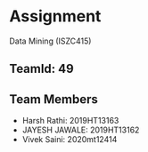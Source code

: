 # Assignment
Data Mining (ISZC415)

## TeamId: 49	
## Team Members
 - Harsh Rathi:	2019HT13163	
 - JAYESH JAWALE:	2019HT13162	
 - Vivek Saini:	2020mt12414
